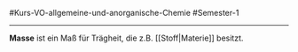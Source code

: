 #Kurs-VO-allgemeine-und-anorganische-Chemie #Semester-1

---

**Masse** ist ein Maß für Trägheit, die z.B. [[Stoff|Materie]] besitzt.